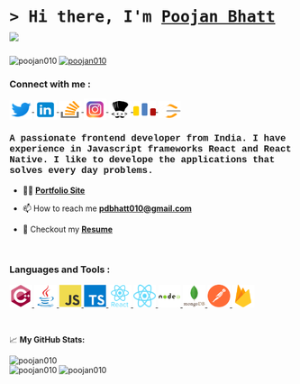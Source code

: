 
# <samp>&gt; Hi there, I'm <a href="https://poojan-bhatt.netlify.app/" target="_blank">Poojan Bhatt</a> <img src="https://media.giphy.com/media/hvRJCLFzcasrR4ia7z/giphy.gif" width="25"> </samp>


<p align="left">
    <img src="https://komarev.com/ghpvc/?username=poojan010&label=Profile%20views&color=0e75b6&style=flat" alt="poojan010" height="25em"/>
    <a href="https://twitter.com/poojan010" target="blank">
        <img src="https://img.shields.io/twitter/follow/poojan010?logo=twitter&style=for-the-badge" alt="poojan010" height="25em" />
    </a>
</p>

<!-- <p align="left"> <a href="https://github.com/ryo-ma/github-profile-trophy"><img src="https://github-profile-trophy.vercel.app/?username=poojan010" alt="poojan010" /></a> </p> -->

<h3 align="left">Connect with me :</h3>

<p align="left">
    <a href="https://twitter.com/poojan010" target="_blank">
        <img align="center" src="assets/twitter-icon.svg" alt="poojan010" height="35" width="40" />
    </a>
    <a href="https://linkedin.com/in/poojan-bhatt-8b7612187" target="_blank">
        <img align="center" src="assets/linkedin-icon.svg" height="35" width="40" />
    </a>
    <a href="https://stackoverflow.com/users/16914783/poojan-bhatt" target="_blank">
        <img align="center" src="assets/stackOverflow-icon.svg" alt="poojan-bhatt" height="30" width="40" />
    </a>
    <a href="https://instagram.com/poojan010" target="_blank">
        <img align="center" src="assets/insta-icon.svg" alt="poojan010" height="38" width="40" />
    </a>
    <a href="https://www.codechef.com/users/poojan_bhatt" target="_blank">
        <img align="center" src="assets/codechef-icon.svg" alt="poojan_bhatt" height="30" width="40" />
    </a>
    <a href="https://codeforces.com/profile/poojan010" target="_blank">
        <img align="center" src="assets/codeforces-icon.svg" alt="poojan010" height="30" width="40" />
    </a>
    <a href="https://www.leetcode.com/poojan010" target="_blank">
        <img align="center" src="assets/leetcode-icon.svg" alt="poojan010" height="30" width="40" />
    </a>
</p>


<h3 align="left" style="font-family:Courier New ">
    A passionate frontend developer from India. I have experience in Javascript frameworks React and React Native.
    I like to develope the applications that solves every day problems.
</h3>

- 👨‍💻  **[Portfolio Site](https://poojan-bhatt.netlify.app/)**

- 📫  How to reach me **pdbhatt010@gmail.com**

- 📄  Checkout my **[Resume](https://drive.google.com/file/d/1_X4JYKlMil8gn8GL5PkyP6d3f6y_3GK5/view?usp=sharing)**

<br/>

<h3 align="left">Languages and Tools :</h3>

<p align="left">
    <a href="https://www.w3schools.com/cpp/" target="_blank" rel="noreferrer">
        <img src="assets/cpp-icon.svg" alt="cplusplus" width="40" height="40"/>
    </a>
    <a href="https://www.java.com" target="_blank" rel="noreferrer">
        <img src="assets/java-icon.svg" alt="java" width="40" height="40"/>
    </a>
    <a href="https://developer.mozilla.org/en-US/docs/Web/JavaScript" target="_blank" rel="noreferrer">
        <img src="assets/javascript-icon.svg" alt="javascript" width="40" height="40"/>
    </a>
    <a href="https://www.typescriptlang.org/" target="_blank" rel="noreferrer">
        <img src="assets/typescript-icon.svg" alt="typescript" width="40" height="40"/>
    </a>
    <a href="https://reactjs.org/" target="_blank" rel="noreferrer">
        <img src="assets/react-icon.svg" alt="react" width="40" height="40"/>
    </a>
    <a href="https://reactnative.dev/" target="_blank" rel="noreferrer">
        <img src="assets/reactnative-icon.svg" alt="reactnative" width="40" height="40"/>
    </a>
    <a href="https://nodejs.org" target="_blank" rel="noreferrer">
        <img src="assets/nodejs-icon.svg" alt="nodejs" width="40" height="40"/>
    </a>
    <a href="https://www.mongodb.com/" target="_blank" rel="noreferrer">
        <img src="assets/mongodb-icon.svg" alt="mongodb" width="40" height="40"/>
    </a>
    <a href="https://postman.com" target="_blank" rel="noreferrer">
        <img src="assets/postman-icon.svg" alt="postman" width="40" height="40"/>
    </a>
    <a href="https://firebase.google.com/" target="_blank" rel="noreferrer">
        <img src="assets/firebase-icon.svg" alt="firebase" width="40" height="40"/>
    </a>
</p>

<br/>

📈 **My GitHub Stats:**

<p>
    <img height="180em" src="https://github-readme-streak-stats.herokuapp.com/?user=poojan010&layout=compact&show_icons=true&theme=tokyonight&line_height=27&title_color=FFFFFF" alt="poojan010" />
    <br/>
    <img height="180em" src="https://github-readme-stats.vercel.app/api?username=poojan010&layout=compact&show_icons=true&theme=tokyonight&line_height=27&title_color=FFFFFF&locale=en" alt="poojan010" />
    <img height="180em" src="https://github-readme-stats.vercel.app/api/top-langs?username=poojan010&show_icons=true&locale=en&layout=compact&theme=tokyonight&line_height=27&title_color=FFFFFF" alt="poojan010" />
</p>
